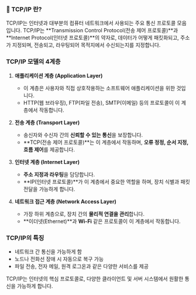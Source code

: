 ### 🧐 TCP/IP 란?
TCP/IP는 인터넷과 대부분의 컴퓨터 네트워크에서 사용되는 주요 통신 프로토콜 모음입니다. TCP/IP는 **Transmission Control Protocol(전송 제어 프로토콜)**과 **Internet Protocol(인터넷 프로토콜)**의 약자로, 데이터가 어떻게 패킷화되고, 주소가 지정되며, 전송되고, 라우팅되어 목적지에서 수신되는지를 지정합니다.

### TCP/IP 모델의 4계층

1. **애플리케이션 계층 (Application Layer)**
   - 이 계층은 사용자와 직접 상호작용하는 소프트웨어 애플리케이션을 위한 것입니다.
   - HTTP(웹 브라우징), FTP(파일 전송), SMTP(이메일) 등의 프로토콜이 이 계층에서 작동합니다.

2. **전송 계층 (Transport Layer)**
   - 송신자와 수신자 간의 **신뢰할 수 있는 통신**을 보장합니다.
   - **TCP(전송 제어 프로토콜)**는 이 계층에서 작동하며, **오류 정정, 순서 지정, 흐름 제어**를 제공합니다.

3. **인터넷 계층 (Internet Layer)**
   - **주소 지정과 라우팅**을 담당합니다.
   - **IP(인터넷 프로토콜)**가 이 계층에서 중요한 역할을 하며, 장치 식별과 패킷 전달을 가능하게 합니다.

4. **네트워크 접근 계층 (Network Access Layer)**
   - 가장 하위 계층으로, 장치 간의 **물리적 연결을 관리**합니다.
   - **이더넷(Ethernet)**과 **Wi-Fi** 같은 프로토콜이 이 계층에서 작동합니다.

### TCP/IP의 특징
- 네트워크 간 통신을 가능하게 함
- 노드나 전화선 장애 시 자동으로 복구 가능
- 파일 전송, 전자 메일, 원격 로그온과 같은 다양한 서비스를 제공

TCP/IP는 인터넷의 핵심 프로토콜로, 다양한 클라이언트 및 서버 시스템에서 원활한 통신을 가능하게 합니다.
